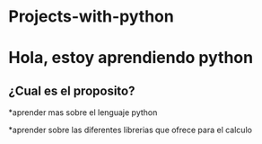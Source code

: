 # Projects-with-python

# Hola, estoy aprendiendo python

## ¿Cual es el proposito?

*aprender mas sobre el lenguaje python

*aprender sobre las diferentes librerias que ofrece para el calculo
